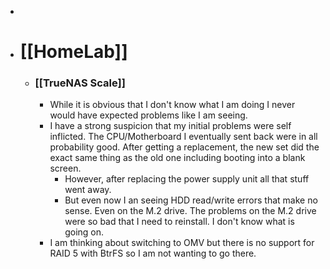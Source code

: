 -
- # [[HomeLab]]
	- ### [[TrueNAS Scale]]
		- While it is obvious that I don't know what I am doing I never would have expected problems like I am seeing.
		- I have a strong suspicion that my initial problems were self inflicted.  The CPU/Motherboard I eventually sent back were in all probability good.  After getting a replacement, the new set did the exact same thing as the old one including booting into a blank screen.
			- However, after replacing the power supply unit all that stuff went away.
			- But even now I an seeing HDD read/write errors that make no sense.  Even on the M.2 drive.  The problems on the M.2 drive were so bad that I need to reinstall.  I don't know what is going on.
		- I am thinking about switching to OMV but there is no support for RAID 5 with BtrFS so I am not wanting to go there.